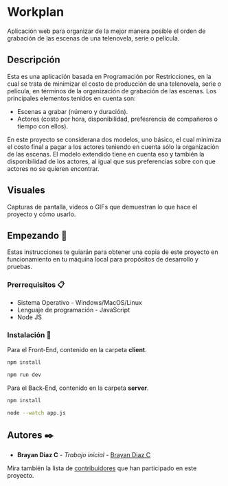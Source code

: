 # Workplan

Aplicación web para organizar de la mejor manera posible el orden de grabación de las escenas de una telenovela, serie o película.

## Descripción

Esta es una aplicación basada en Programación por Restricciones, en la cual se trata de minimizar el costo de producción de una telenovela, serie o película, en términos de la organización de grabación de las escenas. Los principales elementos tenidos en cuenta son:

- Escenas a grabar (número y duración).
- Actores (costo por hora, disponibilidad, prefesrencia de compañeros o tiempo con ellos).

En este proyecto se considerana dos modelos, uno básico, el cual minimiza el costo final a pagar a los actores teniendo en cuenta sólo la organización de las escenas. El modelo extendido tiene en cuenta eso y también la disponibilidad de los actores, al igual que sus preferencias sobre con que actores no se quieren encontrar.

## Visuales

Capturas de pantalla, videos o GIFs que demuestran lo que hace el proyecto y cómo usarlo.

## Empezando 🚀

Estas instrucciones te guiarán para obtener una copia de este proyecto en funcionamiento en tu máquina local para propósitos de desarrollo y pruebas.

### Prerrequisitos 📋

- Sistema Operativo - Windows/MacOS/Linux
- Lenguaje de programación - JavaScript
- Node JS

### Instalación 🔧

Para el Front-End, contenido en la carpeta **client**.

```bash
npm install
```

```bash
npm run dev
```

Para el Back-End, contenido en la carpeta **server**.

```bash
npm install
```

```bash
node --watch app.js
```
## Autores ✒️

- **Brayan Diaz C** - _Trabajo inicial_ - [Brayan Diaz C](https://github.com/brayandiazc)

Mira también la lista de [contribuidores](https://github.com/your/project/contributors) que han participado en este proyecto.
